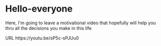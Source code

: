 # Hello-everyone
Here, I'm going to leave a motivational video that hopefully will help you thru all the decisions you make in this life
<?xml version="1.0" encoding="UTF-8"?>
<!DOCTYPE plist PUBLIC "-//Apple//DTD PLIST 1.0//EN" "http://www.apple.com/DTDs/PropertyList-1.0.dtd">
<plist version="1.0">
<dict>
	<key>URL</key>
	<string>https://youtu.be/sP5c-sPJUu0</string>
</dict>
</plist>

